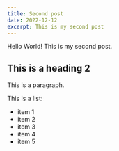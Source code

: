 ```yaml
---
title: Second post
date: 2022-12-12
excerpt: This is my second post
---
```


Hello World! This is my second post.

## This is a heading 2

This is a paragraph.

This is a list:

- item 1
- item 2
- item 3
- item 4
- item 5
